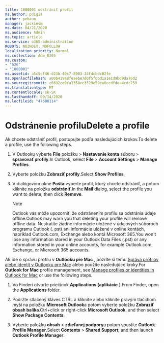 ```yaml
---
title: 1800001 odstrániť profil
ms.author: pdigia
author: pebaum
manager: jackiesm
ms.date: 04/21/2020
ms.audience: Admin
ms.topic: article
ms.service: o365-administration
ROBOTS: NOINDEX, NOFOLLOW
localization_priority: Normal
ms.collection: Adm_O365
ms.custom:
- "626"
- "1800001"
ms.assetid: a5c5cf46-d23b-40c7-8983-34fdcbdc02fe
ms.openlocfilehash: a00b419a8feaebe7d0f5f0bd1a1e1d9bd9da76d2
ms.sourcegitcommit: c6692ce0fa1358ec3529e59ca0ecdfdea4cdc759
ms.translationtype: MT
ms.contentlocale: sk-SK
ms.lasthandoff: 09/14/2020
ms.locfileid: "47680114"
---
```

# <a name="delete-a-profile"></a><span data-ttu-id="1fb8a-102">Odstránenie profilu</span><span class="sxs-lookup"><span data-stu-id="1fb8a-102">Delete a profile</span></span>

<span data-ttu-id="1fb8a-103">Ak chcete odstrániť profil, postupujte podľa nasledujúcich krokov.</span><span class="sxs-lookup"><span data-stu-id="1fb8a-103">To delete a profile, use the following steps.</span></span>
  
1. <span data-ttu-id="1fb8a-104">V Outlooku vyberte **File** položku \> **Nastavenie konta** súboru \> **spravovať profily**.</span><span class="sxs-lookup"><span data-stu-id="1fb8a-104">In Outlook, select **File** \> **Account Settings** \> **Manage Profiles**.</span></span>

2. <span data-ttu-id="1fb8a-105">Vyberte položku **Zobraziť profily**.</span><span class="sxs-lookup"><span data-stu-id="1fb8a-105">Select **Show Profiles**.</span></span>

3. <span data-ttu-id="1fb8a-106">V dialógovom okne **Pošta** vyberte profil, ktorý chcete odstrániť, a potom kliknite na položku **odstrániť**.</span><span class="sxs-lookup"><span data-stu-id="1fb8a-106">In the **Mail** dialog, select the profile you want to delete, then click **Remove**.</span></span>

    > [!NOTE]
    > <span data-ttu-id="1fb8a-107">Outlook vás môže upozorniť, že odstránením profilu sa odstránia údaje offline.</span><span class="sxs-lookup"><span data-stu-id="1fb8a-107">Outlook may warn you that deleting your profile will remove offline data.</span></span> <span data-ttu-id="1fb8a-108">Nestratíte žiadne informácie uložené v údajových súboroch programu Outlook (. pst) ani informácie uložené v online kontách, napríklad Outlook.com, Exchange alebo kontá Microsoft 365.</span><span class="sxs-lookup"><span data-stu-id="1fb8a-108">You won't lose any information stored in your Outlook Data Files (.pst) or any information stored in your online accounts, for example Outlook.com, Exchange, or Microsoft 365 accounts.</span></span>
  
<span data-ttu-id="1fb8a-109">Ak ide o správu profilu v **Outlooku pre Mac** , pozrite si tému [Správa profilov alebo identít v Outlooku pre Mac](https://support.office.com/article/fed2a955-74df-4a24-bef6-78a426958c4c.aspx) alebo použite nasledujúce kroky.</span><span class="sxs-lookup"><span data-stu-id="1fb8a-109">For **Outlook for Mac** profile management, see [Manage profiles or identities in Outlook for Mac](https://support.office.com/article/fed2a955-74df-4a24-bef6-78a426958c4c.aspx) or use the following steps.</span></span>
  
1. <span data-ttu-id="1fb8a-110">Vo Finderi otvorte priečinok **Applications (aplikácie** ).</span><span class="sxs-lookup"><span data-stu-id="1fb8a-110">From Finder, open the **Applications** folder.</span></span>

2. <span data-ttu-id="1fb8a-111">Podržte stlačený kláves CTRL a kliknite alebo kliknite pravým tlačidlom myši na položku **Microsoft Outlook**a potom vyberte položku **Zobraziť obsah balíka**.</span><span class="sxs-lookup"><span data-stu-id="1fb8a-111">Ctrl+click or right-click **Microsoft Outlook**, and then select **Show Package Contents**.</span></span>

3. <span data-ttu-id="1fb8a-112">Vyberte položku **obsah** \> **zdieľanej podpory**a potom spustite **Outlook Profile Manager**.</span><span class="sxs-lookup"><span data-stu-id="1fb8a-112">Select **Contents** \> **Shared Support**, and then launch **Outlook Profile Manager**.</span></span>
